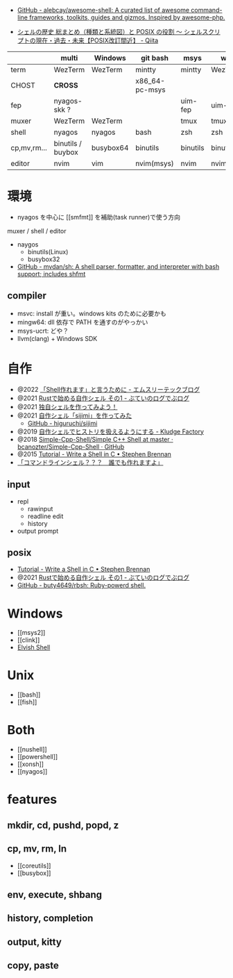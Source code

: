 - [GitHub - alebcay/awesome-shell: A curated list of awesome command-line frameworks, toolkits, guides and gizmos. Inspired by awesome-php.](https://github.com/alebcay/awesome-shell)

- [シェルの歴史 総まとめ（種類と系統図）と POSIX の役割 〜 シェルスクリプトの現在・過去・未来【POSIX改訂間近】 - Qiita](https://qiita.com/ko1nksm/items/e7f43428352c0b4c78f9)

| |__multi__|Windows|git bash|msys|wsl|Linux|
|-|-|-|-|-|-|-|
|term|WezTerm|WezTerm|mintty|mintty|WezTerm|WezTerm|
|CHOST|__CROSS__||x86_64-pc-msys|||
|fep|nyagos-skk ?|||uim-fep|uim-fep|
|muxer|WezTerm|WezTerm||tmux|tmux|tmux|
|shell|nyagos|nyagos|bash|zsh|zsh|zsh|
|cp,mv,rm... |binutils / buybox|busybox64|binutils|binutils|binutils|binutils|
|editor|nvim|vim|nvim(msys)|nvim|nvim|

# 環境
- nyagos を中心に [[smfmt]] を補助(task runner)で使う方向 


 muxer / shell / editor

- naygos
	- binutils(Linux)
	- busybox32
- [GitHub - mvdan/sh: A shell parser, formatter, and interpreter with bash support; includes shfmt](https://github.com/mvdan/sh)	 

## compiler
- msvc: install が重い。windows kits のために必要かも
- mingw64: dll 依存で PATH を通すのがやっかい
- msys-ucrt: どや？
- llvm(clang) + Windows SDK

# 自作
- @2022 [「Shell作れます」と言うために - エムスリーテックブログ](https://www.m3tech.blog/entry/making-nosh)
- @2021 [Rustで始める自作シェル その1 - ぶていのログでぶログ](https://tech.buty4649.net/entry/2021/12/19/235124)
- @2021 [独自シェルを作ってみよう！](http://kozos.jp/nlsh/)
- @2021 [自作シェル「sijimi」を作ってみた](https://zenn.dev/higuruchi/articles/142b613eb1e650)
	- [GitHub - higuruchi/sijimi](https://github.com/higuruchi/sijimi)
- @2019 [自作シェルでヒストリを扱えるようにする - Kludge Factory](https://tyfkda.github.io/blog/2019/07/24/history-in-shell.html)
- @2018 [Simple-Cpp-Shell/Simple C++ Shell at master · bcanozter/Simple-Cpp-Shell · GitHub](https://github.com/bcanozter/Simple-Cpp-Shell/tree/master/Simple%20C%2B%2B%20Shell)
- @2015 [Tutorial - Write a Shell in C • Stephen Brennan](https://brennan.io/2015/01/16/write-a-shell-in-c/)
- [「コマンドラインシェル？？？　誰でも作れますよ」](https://zenn.dev/zetamatta/articles/d7b76ff6535d7d)

## input
- repl
	- rawinput
	- readline edit
	- history
- output prompt

## posix
- [Tutorial - Write a Shell in C • Stephen Brennan](https://brennan.io/2015/01/16/write-a-shell-in-c/)
- @2021 [Rustで始める自作シェル その1 - ぶていのログでぶログ](https://tech.buty4649.net/entry/2021/12/19/235124)
- [GitHub - buty4649/rbsh: Ruby-powerd shell.](https://github.com/buty4649/rbsh)

# Windows
- [[msys2]]
- [[clink]]
- [Elvish Shell](https://elv.sh/)

# Unix
- [[bash]]
- [[fish]]

# Both
- [[nushell]]
- [[powershell]]
- [[xonsh]]
- [[nyagos]]

# features
## mkdir, cd, pushd, popd, z

## cp, mv, rm, ln
- [[coreutils]]
- [[busybox]]

## env, execute, shbang

## history, completion

## output, kitty

## copy, paste
